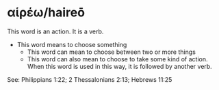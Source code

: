 # αἱρέω/haireō 
This word is an action. It is a verb.

* This word means to choose something
    * This word can mean to choose between two or more things
    * This word can also mean to choose to take some kind of action. When this word is used in this way, it is followed by another verb. 

See: Philippians 1:22; 2 Thessalonians 2:13; Hebrews 11:25
